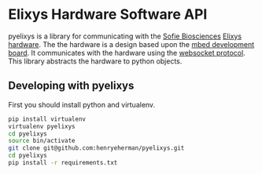 Elixys Hardware Software API
==============================================
pyelixys is a library for communicating with the [Sofie Biosciences][sofiebiolink]
[Elixys hardware][elixyslink].  The the hardware is a design based upon the [mbed 
development board][mbedlink].  It communicates with the hardware using the 
[websocket protocol][websocketlink].  This library abstracts the hardware to python objects.

Developing with pyelixys
------------------------
First you should install python and virtualenv.
```bash
pip install virtualenv
virtualenv pyelixys
cd pyelixys
source bin/activate
git clone git@github.com:henryeherman/pyelixys.git
cd pyelixys
pip install -r requirements.txt
```

[mbedlink]: http://mbed.org/
[sofiebiolink]: http://sofiebio.com/
[elixyslink]: http://sofiebio.com/products/chemistry/
[websocketlink]: http://en.wikipedia.org/wiki/WebSocket
